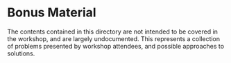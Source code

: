 # Bonus Material

The contents contained in this directory are not intended to be covered in the workshop, and are largely undocumented. This represents a collection of problems presented by workshop attendees, and possible approaches to solutions.

